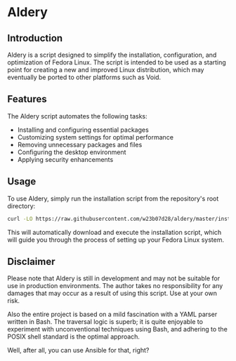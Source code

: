 # Aldery

## Introduction

Aldery is a script designed to simplify the installation, configuration, and optimization of Fedora Linux. The script is intended to be used as a starting point for creating a new and improved Linux distribution, which may eventually be ported to other platforms such as Void.

## Features

The Aldery script automates the following tasks:

* Installing and configuring essential packages
* Customizing system settings for optimal performance
* Removing unnecessary packages and files
* Configuring the desktop environment
* Applying security enhancements

## Usage

To use Aldery, simply run the installation script from the repository's root directory:

```bash
curl -LO https://raw.githubusercontent.com/w23b07d28/aldery/master/install.sh && sh install.sh
```

This will automatically download and execute the installation script, which will guide you through the process of setting up your Fedora Linux system.

## Disclaimer

Please note that Aldery is still in development and may not be suitable for use in production environments. The author takes no responsibility for any damages that may occur as a result of using this script. Use at your own risk.

Also the entire project is based on a mild fascination with a YAML parser written in Bash. The traversal logic is superb; it is quite enjoyable to experiment with unconventional techniques using Bash, and adhering to the POSIX shell standard is the optimal approach.

Well, after all, you can use Ansible for that, right?
